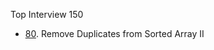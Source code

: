 
Top Interview 150

* [80](https://leetcode.com/problems/remove-duplicates-from-sorted-array-ii/description/?envType=study-plan-v2&envId=top-interview-150). Remove Duplicates from Sorted Array II

